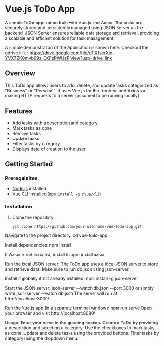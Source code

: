 # Vue.js ToDo App

A simple ToDo application built with Vue.js and Axios.
The tasks are securely stored and persistently managed using JSON Server as the backend. 
JSON Server ensures reliable data storage and retrieval, providing a scalable and efficient solution for task management.

A simple demonstration of the Application is shown here. 
Checkout the gdrive link  : https://drive.google.com/file/d/1X1serXiq-YVX7ZKQmvb99z_OXFzPWUzP/view?usp=drive_link


## Overview

This ToDo app allows users to add, delete, and update tasks categorized as "Business" or "Personal". It uses Vue.js for the frontend and Axios for making HTTP requests to a server (assumed to be running locally).

## Features

- Add tasks with a description and category
- Mark tasks as done
- Remove tasks
- Update tasks
- Filter tasks by category
- Displays date of creation to the user


## Getting Started

### Prerequisites

- [Node.js](https://nodejs.org/) installed
- [Vue CLI](https://cli.vuejs.org/) installed (`npm install -g @vue/cli`)

### Installation

1. Clone the repository:

   ```bash
   git clone https://github.com/your-username/vue-todo-app.git
   
Navigate to the project directory:
cd vue-todo-app

Install dependencies:
npm install

If Axios is not installed, install it:
npm install axios


Run the local JSON server:
The ToDo app uses a local JSON server to store and retrieve data.
Make sure to run db.json using json-server. 

Install it globally if not already installed:
npm install -g json-server

Start the JSON server:
json-server --watch db.json --port 3000 or simply write  json-server --watch db.json
The server will run at http://localhost:3000/

Run the Vue.js app (in a separate terminal window):
npm run serve
Open your browser and visit http://localhost:8080/

Usage:
Enter your name in the greeting section.
Create a ToDo by providing a description and selecting a category.
Use the checkboxes to mark tasks as done.
Update and delete tasks using the provided buttons.
Filter tasks by category using the dropdown menu.
